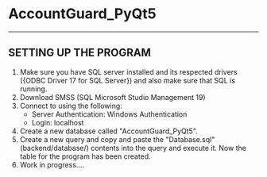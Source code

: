 # AccountGuard_PyQt5

----------------------
SETTING UP THE PROGRAM
----------------------

1. Make sure you have SQL server installed and its respected drivers ({ODBC Driver 17 for SQL Server}) and also make sure that SQL is running.
2. Download SMSS (SQL Microsoft Studio Management 19)
3. Connect to using the following:
   - Server Authentication: Windows Authentication
   - Login: localhost 
4. Create a new database called "AccountGuard_PyQt5".
5. Create a new query and copy and paste the "Database.sql" (backend/database/) contents into the query and execute it. Now the table for the program has been created.
6. Work in progress....
